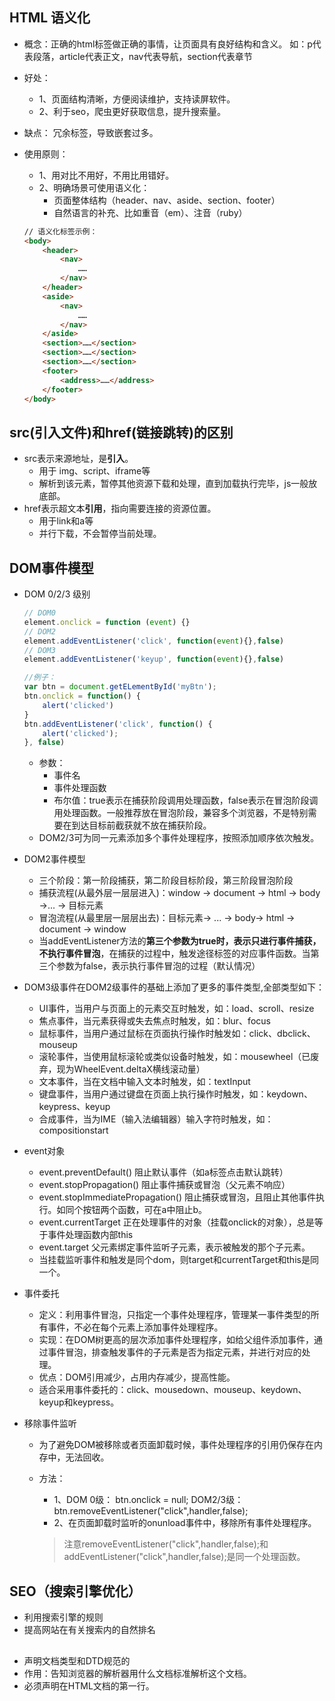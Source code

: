 
## HTML 语义化
- 概念：正确的html标签做正确的事情，让页面具有良好结构和含义。
如：p代表段落，article代表正文，nav代表导航，section代表章节
- 好处：
    - 1、页面结构清晰，方便阅读维护，支持读屏软件。
    - 2、利于seo，爬虫更好获取信息，提升搜索量。
- 缺点：
冗余标签，导致嵌套过多。
- 使用原则：
    - 1、用对比不用好，不用比用错好。
    - 2、明确场景可使用语义化：
        - 页面整体结构（header、nav、aside、section、footer）
        - 自然语言的补充、比如重音（em）、注音（ruby）

    ```html
    // 语义化标签示例：
    <body>
        <header>
            <nav>
                ……
            </nav>
        </header>
        <aside>
            <nav>
                ……
            </nav>
        </aside>
        <section>……</section>
        <section>……</section>
        <section>……</section>
        <footer>
            <address>……</address>
        </footer>
    </body>
    ```

## src(引入文件)和href(链接跳转)的区别
- src表示来源地址，是**引入**。
    - 用于 img、script、iframe等
    - 解析到该元素，暂停其他资源下载和处理，直到加载执行完毕，js一般放底部。
- href表示超文本**引用**，指向需要连接的资源位置。
    - 用于link和a等
    - 并行下载，不会暂停当前处理。

## DOM事件模型

- DOM 0/2/3 级别
    ```js
    // DOM0
    element.onclick = function (event) {}
    // DOM2
    element.addEventListener('click', function(event){},false)
    // DOM3
    element.addEventListener('keyup', function(event){},false)

    //例子：
    var btn = document.getELementById('myBtn');
    btn.onclick = function() {
        alert('clicked')
    }
    btn.addEventListener('click', function() {
        alert('clicked');
    }, false)
    ```
    - 参数：
        - 事件名
        - 事件处理函数
        - 布尔值：true表示在捕获阶段调用处理函数，false表示在冒泡阶段调用处理函数。一般推荐放在冒泡阶段，兼容多个浏览器，不是特别需要在到达目标前截获就不放在捕获阶段。
    - DOM2/3可为同一元素添加多个事件处理程序，按照添加顺序依次触发。    
- DOM2事件模型
    - 三个阶段：第一阶段捕获，第二阶段目标阶段，第三阶段冒泡阶段
    - 捕获流程(从最外层一层层进入)：window -> document -> html -> body ->... -> 目标元素
    - 冒泡流程(从最里层一层层出去)：目标元素-> ... -> body-> html -> document -> window
    - 当addEventListener方法的**第三个参数为true时，表示只进行事件捕获，不执行事件冒泡**，在捕获的过程中，触发途径标签的对应事件函数。当第三个参数为false，表示执行事件冒泡的过程（默认情况）
- DOM3级事件在DOM2级事件的基础上添加了更多的事件类型,全部类型如下：
    - UI事件，当用户与页面上的元素交互时触发，如：load、scroll、resize
    - 焦点事件，当元素获得或失去焦点时触发，如：blur、focus
    - 鼠标事件，当用户通过鼠标在页面执行操作时触发如：click、dbclick、mouseup
    - 滚轮事件，当使用鼠标滚轮或类似设备时触发，如：mousewheel（已废弃，现为WheelEvent.deltaX横线滚动量）
    - 文本事件，当在文档中输入文本时触发，如：textInput
    - 键盘事件，当用户通过键盘在页面上执行操作时触发，如：keydown、keypress、keyup
    - 合成事件，当为IME（输入法编辑器）输入字符时触发，如：compositionstart

- event对象
    - event.preventDefault() 阻止默认事件（如a标签点击默认跳转）
    - event.stopPropagation() 阻止事件捕获或冒泡（父元素不响应）
    - event.stopImmediatePropagation() 阻止捕获或冒泡，且阻止其他事件执行。如同个按钮两个函数，可在a中阻止b。
    - event.currentTarget 正在处理事件的对象（挂载onclick的对象），总是等于事件处理函数内部this
    - event.target 父元素绑定事件监听子元素，表示被触发的那个子元素。
    - 当挂载监听事件和触发是同个dom，则target和currentTarget和this是同一个。

- 事件委托
    - 定义：利用事件冒泡，只指定一个事件处理程序，管理某一事件类型的所有事件，不必在每个元素上添加事件处理程序。
    - 实现：在DOM树更高的层次添加事件处理程序，如给父组件添加事件，通过事件冒泡，排查触发事件的子元素是否为指定元素，并进行对应的处理。
    - 优点：DOM引用减少，占用内存减少，提高性能。
    - 适合采用事件委托的：click、mousedown、mouseup、keydown、keyup和keypress。
    
- 移除事件监听
    - 为了避免DOM被移除或者页面卸载时候，事件处理程序的引用仍保存在内存中，无法回收。
    - 方法：
        - 1、DOM 0级： btn.onclick = null; DOM2/3级：btn.removeEventListener("click",handler,false); 
        - 2、在页面卸载时监听的onunload事件中，移除所有事件处理程序。
        
        > 注意removeEventListener("click",handler,false);和addEventListener("click",handler,false);是同一个处理函数。 

## SEO（搜索引擎优化）
- 利用搜索引擎的规则
- 提高网站在有关搜索内的自然排名

## <!DOCTYPE html>
- 声明文档类型和DTD规范的
- 作用：告知浏览器的解析器用什么文档标准解析这个文档。
- 必须声明在HTML文档的第一行。
